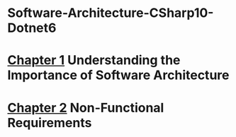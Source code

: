 # Software-Architecture-CSharp10-Dotnet6

# [Chapter 1](/ch01/README.md) Understanding the Importance of Software Architecture 
# [Chapter 2](/ch02/README.md) Non-Functional Requirements